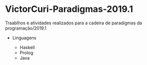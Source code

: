# VictorCuri-Paradigmas-2019.1

Traablhos e atividades realizados para a cadeira de paradigmas da programação/2019.1

* Linguagens

  - Haskell
  - Prolog
  - Java
